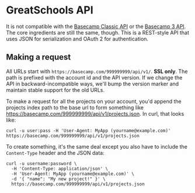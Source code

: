 GreatSchools API
====================

It is not compatible with the [Basecamp Classic API](https://github.com/basecamp/basecamp-classic-api) or the [Basecamp 3 API](https://github.com/basecamp/bc3-api). The core ingredients are still the same, though. This is a REST-style API that uses JSON for serialization and OAuth 2 for authentication.


Making a request
----------------

All URLs start with `https://basecamp.com/999999999/api/v1/`. **SSL only**. The path is prefixed with the account id and the API version. If we change the API in backward-incompatible ways, we'll bump the version marker and maintain stable support for the old URLs.

To make a request for all the projects on your account, you'd append the projects index path to the base url to form something like https://basecamp.com/999999999/api/v1/projects.json. In curl, that looks like:

```shell
curl -u user:pass -H 'User-Agent: MyApp (yourname@example.com)' https://basecamp.com/999999999/api/v1/projects.json
```

To create something, it's the same deal except you also have to include the `Content-Type` header and the JSON data:

```shell
curl -u username:password \
  -H 'Content-Type: application/json' \
  -H 'User-Agent: MyApp (yourname@example.com)' \
  -d '{ "name": "My new project!" }' \
  https://basecamp.com/999999999/api/v1/projects.json
